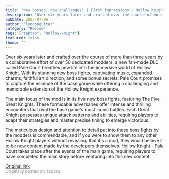 ```yaml
---
title: "New bosses, new challenges! | First Impressions - Hollow Knight: Pale Court"
description: "Over six years later and crafted over the course of more than three years by a collaborative effort of over 50 dedicated modders, a new fan-made DLC called Pale Court breathes new life into the immersive world of Hollow Knight. With its stunning new boss fights, captivating music, expanded charms, faithful art direction, and some bonus secrets, Pale Court promises to capture the essence of the base game while offering a challenging and memorable extension of the Hollow Knight experience."
pubDate: 2023-07-06
author: "lyndonguitar"
category: "Review"
tags: ["taptap", "hollow-knight"]
featured: false
thumb: ""
---
```


Over six years later and crafted over the course of more than three years by a collaborative effort of over 50 dedicated modders, a new fan-made DLC called Pale Court breathes new life into the immersive world of Hollow Knight. With its stunning new boss fights, captivating music, expanded charms, faithful art direction, and some bonus secrets, Pale Court promises to capture the essence of the base game while offering a challenging and memorable extension of the Hollow Knight experience.

The main focus of the mod is in its five new boss fights, featuring The Five Great Knights. These formidable adversaries offer intense and thrilling encounters that rival the base game's most iconic battles. Each Great Knight possesses unique attack patterns and abilities, requiring players to adapt their strategies and master precise timing to emerge victorious.

The meticulous design and attention to detail put into these boss fights by the modders is commendable, and if you were to show them to any other Hollow Knight players without revealing that it's a mod, they would believe it to be new content made by the developers themselves.  Hollow Knight - Pale Court takes place after the events of the main game, requiring players to have completed the main story before venturing into this new content.

[Original link](https://taptap.io/post/5957277)<br><span style="font-size: 0.95em; color: #888;">Originally posted on TapTap.</span>
